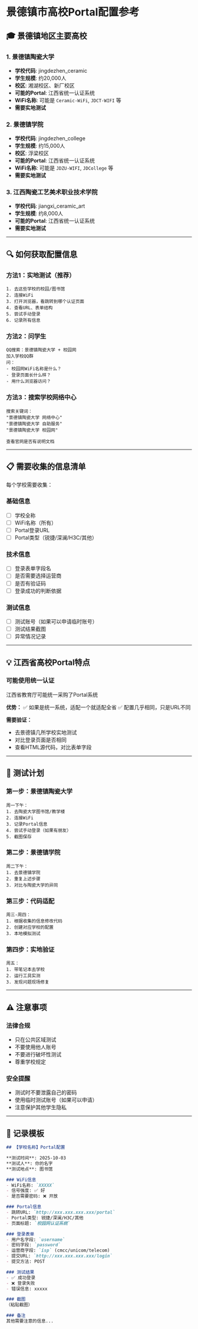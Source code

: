 # 景德镇市高校Portal配置参考

## 🎓 景德镇地区主要高校

### 1. 景德镇陶瓷大学
- **学校代码**: jingdezhen_ceramic
- **学生规模**: 约20,000人
- **校区**: 湘湖校区、新厂校区
- **可能的Portal**: 江西省统一认证系统
- **WiFi名称**: 可能是 `Ceramic-WiFi`, `JDCT-WIFI` 等
- **需要实地测试**

### 2. 景德镇学院
- **学校代码**: jingdezhen_college  
- **学生规模**: 约15,000人
- **校区**: 浮梁校区
- **可能的Portal**: 江西省统一认证系统
- **WiFi名称**: 可能是 `JDZU-WIFI`, `JDCollege` 等
- **需要实地测试**

### 3. 江西陶瓷工艺美术职业技术学院
- **学校代码**: jiangxi_ceramic_art
- **学生规模**: 约8,000人
- **可能的Portal**: 江西省统一认证系统
- **需要实地测试**

---

## 🔍 如何获取配置信息

### 方法1：实地测试（推荐）
```
1. 去这些学校的校园/图书馆
2. 连接WiFi
3. 打开浏览器，看跳转到哪个认证页面
4. 查看URL、表单结构
5. 尝试手动登录
6. 记录所有信息
```

### 方法2：问学生
```
QQ搜索：景德镇陶瓷大学 + 校园网
加入学校QQ群
问：
- 校园网WiFi名称是什么？
- 登录页面长什么样？
- 用什么浏览器访问？
```

### 方法3：搜索学校网络中心
```
搜索关键词：
"景德镇陶瓷大学 网络中心"
"景德镇陶瓷大学 自助服务"
"景德镇陶瓷大学 校园网"

查看官网是否有说明文档
```

---

## 📋 需要收集的信息清单

每个学校需要收集：

### 基础信息
- [ ] 学校全称
- [ ] WiFi名称（所有）
- [ ] Portal登录URL
- [ ] Portal类型（锐捷/深澜/H3C/其他）

### 技术信息
- [ ] 登录表单字段名
- [ ] 是否需要选择运营商
- [ ] 是否有验证码
- [ ] 登录成功的判断依据

### 测试信息
- [ ] 测试账号（如果可以申请临时账号）
- [ ] 测试结果截图
- [ ] 异常情况记录

---

## 💡 江西省高校Portal特点

### 可能使用统一认证
江西省教育厅可能统一采购了Portal系统

**优势：**
✅ 如果是统一系统，适配一个就适配全省
✅ 配置几乎相同，只是URL不同

**需要验证：**
- 去景德镇几所学校实地测试
- 对比登录页面是否相同
- 查看HTML源代码，对比表单字段

---

## 🎯 测试计划

### 第一步：景德镇陶瓷大学
```
周一下午：
1. 去陶瓷大学图书馆/教学楼
2. 连接WiFi
3. 记录Portal信息
4. 尝试手动登录（如果有朋友）
5. 截图保存
```

### 第二步：景德镇学院  
```
周二下午：
1. 去景德镇学院
2. 重复上述步骤
3. 对比与陶瓷大学的异同
```

### 第三步：代码适配
```
周三-周四：
1. 根据收集的信息修改代码
2. 创建对应学校的配置
3. 本地模拟测试
```

### 第四步：实地验证
```
周五：
1. 带笔记本去学校
2. 运行工具实测
3. 发现问题现场修复
```

---

## ⚠️ 注意事项

### 法律合规
- 只在公共区域测试
- 不要使用他人账号
- 不要进行破坏性测试
- 尊重学校规定

### 安全提醒
- 测试时不要泄露自己的密码
- 使用临时测试账号（如果可以申请）
- 注意保护其他学生隐私

---

## 📝 记录模板

```markdown
## 【学校名称】Portal配置

**测试时间**: 2025-10-03
**测试人**: 你的名字
**测试地点**: 图书馆

### WiFi信息
- WiFi名称: `XXXXX`
- 信号强度: ✅ 好
- 是否需要密码: ❌ 开放

### Portal信息
- 跳转URL: `http://xxx.xxx.xxx.xxx/portal`
- Portal类型: 锐捷/深澜/H3C/其他
- 页面标题: `校园网认证系统`

### 登录表单
- 用户名字段: `username`
- 密码字段: `password`  
- 运营商字段: `isp` (cmcc/unicom/telecom)
- 提交URL: `http://xxx.xxx.xxx.xxx/login`
- 提交方法: POST

### 测试结果
- ✅ 成功登录
- ❌ 登录失败
- 错误信息: xxxxx

### 截图
（粘贴截图）

### 备注
其他需要注意的信息...
```


